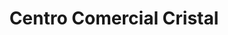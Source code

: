 ---
title: "Centro Comercial Cristal"
url: /la-paz/centro-comercial-cristal/
shop: Einkaufszentrum
---